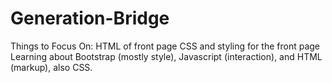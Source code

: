 # Generation-Bridge

Things to Focus On:
HTML of front page
CSS and styling for the front page
Learning about Bootstrap (mostly style), Javascript (interaction), and HTML (markup), also CSS.
